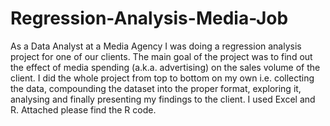 # Regression-Analysis-Media-Job
As a Data Analyst at a Media Agency I was doing a regression analysis project for one of our clients. The main goal of the project was to find out the effect of media spending (a.k.a. advertising) on the sales volume of the client. I did the whole project from top to bottom on my own i.e. collecting the data, compounding the dataset into the proper format, exploring it, analysing and finally presenting my findings to the client. I used Excel and R. Attached please find the R code.
